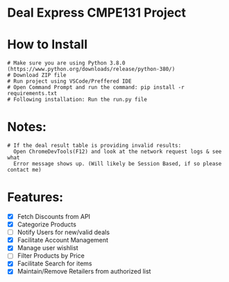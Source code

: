 # Deal Express CMPE131 Project 
#
# How to Install
	# Make sure you are using Python 3.8.0 (https://www.python.org/downloads/release/python-380/)
	# Download ZIP file
    # Run project using VSCode/Preffered IDE
    # Open Command Prompt and run the command: pip install -r requirements.txt
    # Following installation: Run the run.py file
    
# Notes:
	# If the deal result table is providing invalid results:
      Open ChromeDevTools(F12) and look at the network request logs & see what 
      Error message shows up. (Will likely be Session Based, if so please contact me)
      
# Features:
- [x] Fetch Discounts from API
- [x] Categorize Products
- [ ] Notify Users for new/valid deals
- [x] Facilitate Account Management
- [x] Manage user wishlist
- [ ] Filter Products by Price
- [x] Facilitate Search for items
- [x] Maintain/Remove Retailers from authorized list
